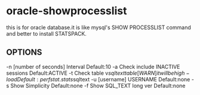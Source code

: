 # oracle-showprocesslist
this is for oracle database.it is like mysql's SHOW PROCESSLIST command and better to install STATSPACK.
## OPTIONS
-n [number of seconds]    Interval Default:10
-a                        Check include INACTIVE sessions Default:ACTIVE
-t                        Check table v$sqltext table[WARN]it will be high-load  Default: perfstat.stats$sqltext
-u [username]             USERNAME Default:none
-s                        Show Simplicity Default:none
-f                        Show SQL_TEXT long ver  Default:none
